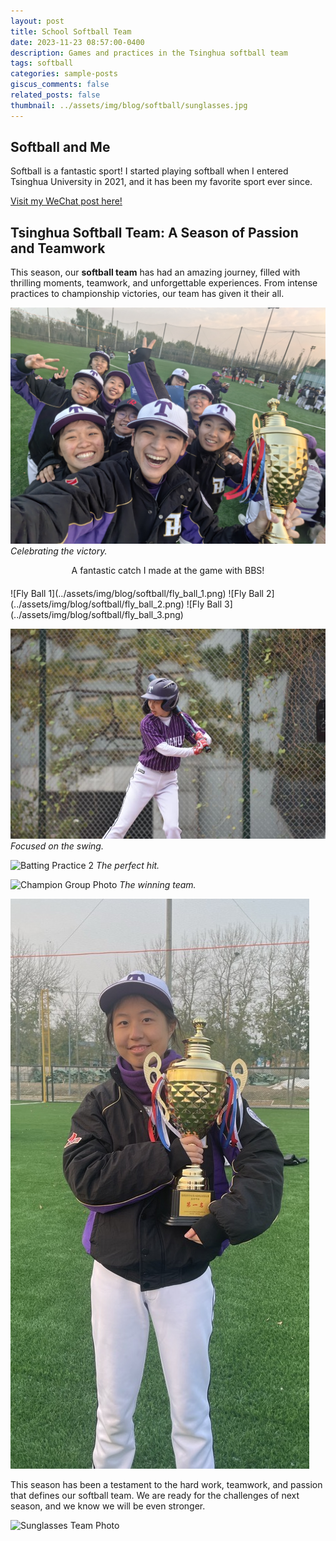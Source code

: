 ```yaml
---
layout: post
title: School Softball Team
date: 2023-11-23 08:57:00-0400
description: Games and practices in the Tsinghua softball team
tags: softball
categories: sample-posts
giscus_comments: false
related_posts: false
thumbnail: ../assets/img/blog/softball/sunglasses.jpg
---
```


## Softball and Me
Softball is a fantastic sport!
I started playing softball when I entered Tsinghua University in 2021, and it has been my favorite sport ever since.

[Visit my WeChat post here!](https://mp.weixin.qq.com/s/fWlLqW4PSBXamksC2DPTAg)

## Tsinghua Softball Team: A Season of Passion and Teamwork

This season, our **softball team** has had an amazing journey, filled with thrilling moments, teamwork, and unforgettable experiences. 
From intense practices to championship victories, our team has given it their all.

![Championship Cheer](../assets/img/blog/softball/champion_cheer.jpg)
*Celebrating the victory.*

<div style="text-align: center; margin-bottom: 20px;">
    A fantastic catch I made at the game with BBS!
</div>

<div style="display: flex; gap: 15px; flex-wrap: wrap; justify-content: center;">
    ![Fly Ball 1](../assets/img/blog/softball/fly_ball_1.png)
    ![Fly Ball 2](../assets/img/blog/softball/fly_ball_2.png)
    ![Fly Ball 3](../assets/img/blog/softball/fly_ball_3.png)
</div>


![Batting Practice 1](../assets/img/blog/softball/batting_1.jpg)
*Focused on the swing.*

![Batting Practice 2](../assets/img/blog/softball/batting_2.png)
*The perfect hit.*




![Champion Group Photo](../assets/img/blog/softball/champion_group.jpg)
*The winning team.*

![Individual Champion](../assets/img/blog/softball/champion_individual.jpg)

This season has been a testament to the hard work, teamwork, and passion that defines our softball team. We are ready for the challenges of next season, and we know we will be even stronger.

![Sunglasses Team Photo](../assets/img/blog/softball/sunglasses.jpg)